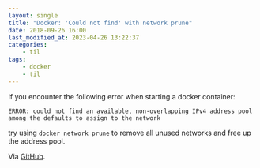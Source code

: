 ```yaml
---
layout: single
title: "Docker: 'Could not find' with network prune"
date: 2018-09-26 16:00
last_modified_at: 2023-04-26 13:22:37
categories:
    - til
tags:
    - docker
    - til
---
```


If you encounter the following error when starting a docker container:

```docker
ERROR: could not find an available, non-overlapping IPv4 address pool among the defaults to assign to the network
```

try using `docker network prune` to remove all unused networks and free up the address pool.

Via [GitHub](https://github.com/lando/docs/issues/139).
